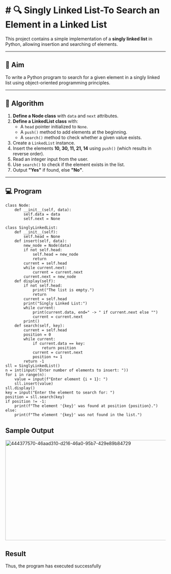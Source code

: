 # # 🔍 Singly Linked List-To Search an Element in a Linked List

This project contains a simple implementation of a **singly linked list** in Python, allowing insertion and searching of elements.

---

## 🎯 Aim

To write a Python program to search for a given element in a singly linked list using object-oriented programming principles.

---

## 🧠 Algorithm

1. **Define a Node class** with `data` and `next` attributes.
2. **Define a LinkedList class** with:
   - A `head` pointer initialized to `None`.
   - A `push()` method to add elements at the beginning.
   - A `search()` method to check whether a given value exists.
3. Create a `LinkedList` instance.
4. Insert the elements **10, 30, 11, 21, 14** using `push()` (which results in reverse order).
5. Read an integer input from the user.
6. Use `search()` to check if the element exists in the list.
7. Output **"Yes"** if found, else **"No"**.

---

## 💻 Program
```
class Node:
    def __init__(self, data):
        self.data = data
        self.next = None

class SinglyLinkedList:
    def __init__(self):
        self.head = None
    def insert(self, data):
        new_node = Node(data)
        if not self.head:
            self.head = new_node
            return
        current = self.head
        while current.next:
            current = current.next
        current.next = new_node
    def display(self):
        if not self.head:
            print("The list is empty.")
            return
        current = self.head
        print("Singly Linked List:")
        while current:
            print(current.data, end=" -> " if current.next else "")
            current = current.next
        print()
    def search(self, key):
        current = self.head
        position = 0
        while current:
            if current.data == key:
                return position
            current = current.next
            position += 1
        return -1
sll = SinglyLinkedList()
n = int(input("Enter number of elements to insert: "))
for i in range(n):
    value = input(f"Enter element {i + 1}: ")
    sll.insert(value)
sll.display()
key = input("Enter the element to search for: ")
position = sll.search(key)
if position != -1:
    print(f"The element '{key}' was found at position {position}.")
else:
    print(f"The element '{key}' was not found in the list.")
```
## Sample Output
<img width="620" height="315" alt="444377570-46aad310-d216-46a0-95b7-429e89b84729" src="https://github.com/user-attachments/assets/eac55dbe-fcc1-4c03-8bdf-3285e3f3bed8" />

## Result
Thus, the program has executed successfully

